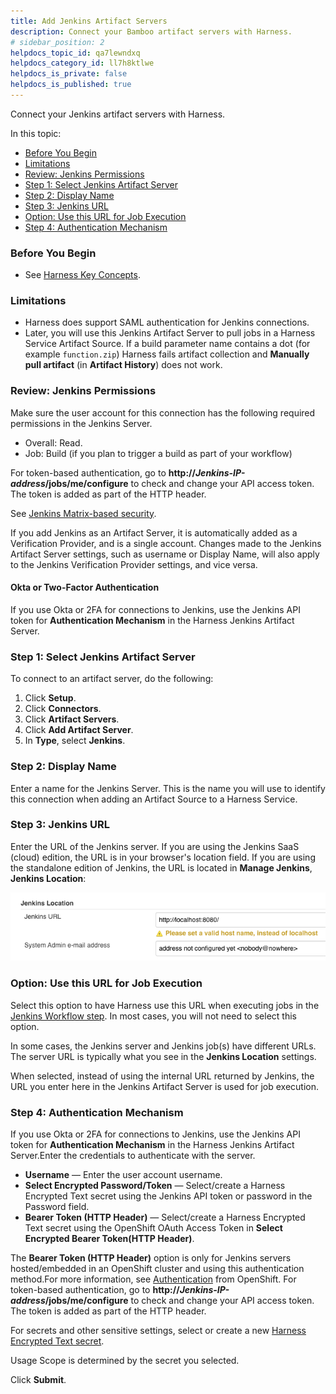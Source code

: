 ```yaml
---
title: Add Jenkins Artifact Servers
description: Connect your Bamboo artifact servers with Harness.
# sidebar_position: 2
helpdocs_topic_id: qa7lewndxq
helpdocs_category_id: ll7h8ktlwe
helpdocs_is_private: false
helpdocs_is_published: true
---
```


Connect your Jenkins artifact servers with Harness.

In this topic:

* [Before You Begin](#before_you_begin)
* [Limitations](#limitations)
* [Review: Jenkins Permissions](#review_jenkins_permissions)
* [Step 1: Select Jenkins Artifact Server](#step_1_select_jenkins_artifact_server)
* [Step 2: Display Name](#step_2_display_name)
* [Step 3: Jenkins URL](#step_3_jenkins_url)
* [Option: Use this URL for Job Execution](#option_use_this_url_for_job_execution)
* [Step 4: Authentication Mechanism](#step_4_authentication_mechanism)

### Before You Begin

* See [Harness Key Concepts](https://docs.harness.io/article/4o7oqwih6h-harness-key-concepts).

### Limitations

* Harness does support SAML authentication for Jenkins connections.
* Later, you will use this Jenkins Artifact Server to pull jobs in a Harness Service Artifact Source. If a build parameter name contains a dot (for example `function.zip`) Harness fails artifact collection and **Manually pull artifact** (in **Artifact History**) does not work.

### Review: Jenkins Permissions

Make sure the user account for this connection has the following required permissions in the Jenkins Server.

* Overall: Read.
* Job: Build (if you plan to trigger a build as part of your workflow)

For token-based authentication, go to **http://*****Jenkins-IP-address*****/jobs/me/configure** to check and change your API access token. The token is added as part of the HTTP header.

See [Jenkins Matrix-based security](https://wiki.jenkins.io/display/JENKINS/Matrix-based+security).

If you add Jenkins as an Artifact Server, it is automatically added as a Verification Provider, and is a single account. Changes made to the Jenkins Artifact Server settings, such as username or Display Name, will also apply to the Jenkins Verification Provider settings, and vice versa.

#### Okta or Two-Factor Authentication

If you use Okta or 2FA for connections to Jenkins, use the Jenkins API token for **Authentication Mechanism** in the Harness Jenkins Artifact Server.

### Step 1: Select Jenkins Artifact Server

To connect to an artifact server, do the following:

1. Click **Setup**.
2. Click **Connectors**.
3. Click **Artifact Servers**.
4. Click **Add Artifact Server**.
5. In **Type**, select **Jenkins**.

### Step 2: Display Name

Enter a name for the Jenkins Server. This is the name you will use to identify this connection when adding an Artifact Source to a Harness Service.

### Step 3: Jenkins URL

Enter the URL of the Jenkins server. If you are using the Jenkins SaaS (cloud) edition, the URL is in your browser's location field. If you are using the standalone edition of Jenkins, the URL is located in **Manage Jenkins**, **Jenkins Location**:

![](./static/add-jenkins-artifact-servers-22.png)


### Option: Use this URL for Job Execution

Select this option to have Harness use this URL when executing jobs in the [Jenkins Workflow step](../../../continuous-delivery/model-cd-pipeline/workflows/using-the-jenkins-command.md). In most cases, you will not need to select this option.

In some cases, the Jenkins server and Jenkins job(s) have different URLs. The server URL is typically what you see in the **Jenkins Location** settings.

When selected, instead of using the internal URL returned by Jenkins, the URL you enter here in the Jenkins Artifact Server is used for job execution.

### Step 4: Authentication Mechanism

If you use Okta or 2FA for connections to Jenkins, use the Jenkins API token for **Authentication Mechanism** in the Harness Jenkins Artifact Server.Enter the credentials to authenticate with the server.

* **Username** — Enter the user account username.
* **Select Encrypted Password/Token** — Select/create a Harness Encrypted Text secret using the Jenkins API token or password in the Password field.
* **Bearer Token (HTTP Header)** — Select/create a Harness Encrypted Text secret using the OpenShift OAuth Access Token in **Select Encrypted Bearer Token(HTTP Header)**.

The **Bearer Token (HTTP Header)** option is only for Jenkins servers hosted/embedded in an OpenShift cluster and using this authentication method.For more information, see [Authentication](https://docs.openshift.com/container-platform/3.7/architecture/additional_concepts/authentication.html) from OpenShift. For token-based authentication, go to **http://*****Jenkins-IP-address*****/jobs/me/configure** to check and change your API access token. The token is added as part of the HTTP header.

For secrets and other sensitive settings, select or create a new [Harness Encrypted Text secret](../../security/secrets-management/use-encrypted-text-secrets.md).

Usage Scope is determined by the secret you selected.

Click **Submit**.

